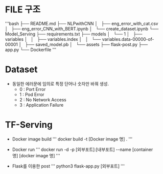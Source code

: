 # FILE 구조 
'''bash
├── README.md
├── NLPwithCNN
│   ├── eng_error_with_cat.csv
│   ├── eng_error_CNN_with_BERT.ipynb
│   └── create_dataset.ipynb
└── Model_Serving
    ├── requirements.txt
    ├── models
    │   └── 1
    │       ├── variables
    │       │   ├── variables.index
    │       │   └── variables.data-00000-of-00001
    │       ├── saved_model.pb
    │       └── assets
    ├── flask-post.py
    ├── app.py
    └── Dockerfile
'''
# Dataset 

- 동일한 에러문에 임의로 특정 단어나 숫자만 바꿔 생성. 
	- 0 : Port Error 
	- 1 : Pod Error
	- 2 : No Network Access
	- 3 : Application Failure

# TF-Serving

- Docker image build 
'''
docker build -t [Docker image 명] .
'''

- Docker run 
'''
docker run -d -p [외부포트]:[내부포트] --name [container 명] [docker image 명]
'''

- Flask를 이용한 post
'''
python3 flask-app.py [외부포트]
'''
